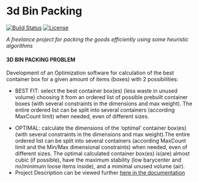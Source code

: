 # 3d Bin Packing
[![Build Status](https://img.shields.io/codeship/d6c1ddd0-16a3-0132-5f85-2e35c05e22b1/master.svg)]()
[![License](https://img.shields.io/hexpm/l/plug.svg)]()

<i>A freelance project for packing the goods efficiently using some heuristic algorithms </i>

<h4>3D BIN PACKING PROBLEM</h4>
Development of an Optimization software for calculation of the best container box for a given amount of items (boxes) with 2 possibilities:
<ul>
<li>
<p>BEST FIT: select the best container box(es) (less waste in unused volume) choosing it from an ordered list of possible prebuilt container boxes (with several constraints in the dimensions and max weight). The entire ordered list can be split into several containers (according MaxCount limit) when needed, even of different sizes.</p></li>

<li>OPTIMAL: calculate the dimensions of the ‘optimal’ container box(es) (with several constraints in the dimensions and max weight).The entire ordered list can be split into several containers (according MaxCount limit and the Min/Max dimensional constraints) when needed, even of different sizes.
The optimal calculated container box(es) is(are) almost cubic (if possible), have the maximum stability (low barycenter and no/minimum loose items inside), and a mimimal unused volume (air).</li>
<li>
Project Description can be viewed further <a href="https://github.com/SahibYar/3D-Bin-Packing/files/89321/3D.binning.problem.-.Project.Description.docx">here in the documentation</a>
</li>
</ul>

